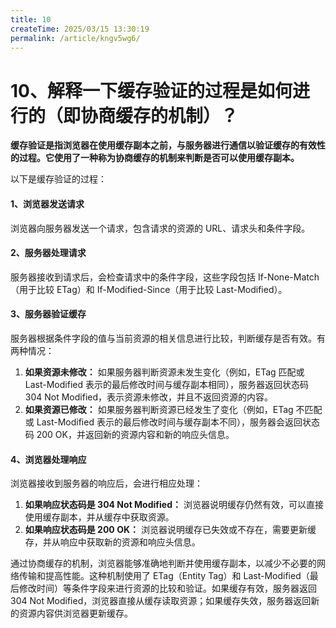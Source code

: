 ```yaml
---
title: 10
createTime: 2025/03/15 13:30:19
permalink: /article/kngv5wg6/
---
```

# 10、解释一下缓存验证的过程是如何进行的（即协商缓存的机制）？

**缓存验证是指浏览器在使用缓存副本之前，与服务器进行通信以验证缓存的有效性的过程。它使用了一种称为协商缓存的机制来判断是否可以使用缓存副本。**

以下是缓存验证的过程：

#### 1、浏览器发送请求

浏览器向服务器发送一个请求，包含请求的资源的 URL、请求头和条件字段。

#### 2、服务器处理请求

服务器接收到请求后，会检查请求中的条件字段，这些字段包括 If-None-Match（用于比较 ETag）和 If-Modified-Since（用于比较 Last-Modified）。

#### 3、服务器验证缓存

服务器根据条件字段的值与当前资源的相关信息进行比较，判断缓存是否有效。有两种情况：

1. **如果资源未修改：** 如果服务器判断资源未发生变化（例如，ETag 匹配或 Last-Modified 表示的最后修改时间与缓存副本相同），服务器返回状态码 304 Not Modified，表示资源未修改，并且不返回资源的内容。
2. **如果资源已修改：** 如果服务器判断资源已经发生了变化（例如，ETag 不匹配或 Last-Modified 表示的最后修改时间与缓存副本不同），服务器会返回状态码 200 OK，并返回新的资源内容和新的响应头信息。

#### 4、浏览器处理响应

浏览器接收到服务器的响应后，会进行相应处理：

1. **如果响应状态码是 304 Not Modified：** 浏览器说明缓存仍然有效，可以直接使用缓存副本，并从缓存中获取资源。
2. **如果响应状态码是 200 OK：** 浏览器说明缓存已失效或不存在，需要更新缓存，并从响应中获取新的资源和响应头信息。

通过协商缓存的机制，浏览器能够准确地判断并使用缓存副本，以减少不必要的网络传输和提高性能。这种机制使用了 ETag（Entity Tag）和 Last-Modified（最后修改时间）等条件字段来进行资源的比较和验证。如果缓存有效，服务器返回 304 Not Modified，浏览器直接从缓存读取资源；如果缓存失效，服务器返回新的资源内容供浏览器更新缓存。
